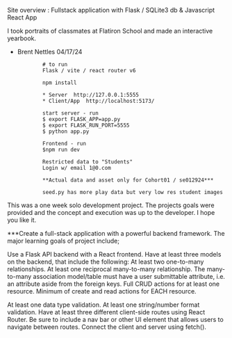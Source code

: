 Site overview :
Fullstack application with Flask / SQLite3 db & Javascript React App

I took portraits of classmates at Flatiron School and made an interactive yearbook.

- Brent Nettles
  04/17/24

              # to run
              Flask / vite / react router v6

              npm install

              * Server  http://127.0.0.1:5555
              * Client/App  http://localhost:5173/

              start server - run
              $ export FLASK_APP=app.py
              $ export FLASK_RUN_PORT=5555
              $ python app.py

              Frontend - run
              $npm run dev

              Restricted data to "Students"
              Login w/ email 1@0.com

              **Actual data and asset only for Cohort01 / se012924***

              seed.py has more play data but very low res student images

This was a one week solo development project. The projects goals were provided and the concept and execution was up to the developer. I hope you like it.

\*\*\*Create a full-stack application with a powerful backend framework. The major learning goals of project include;

Use a Flask API backend with a React frontend.
Have at least three models on the backend, that include the following:
At least two one-to-many relationships.
At least one reciprocal many-to-many relationship.
The many-to-many association model/table must have a user submittable attribute, i.e. an attribute aside from the foreign keys.
Full CRUD actions for at least one resource.
Minimum of create and read actions for EACH resource.

At least one data type validation.
At least one string/number format validation.
Have at least three different client-side routes using React Router. Be sure to include a nav bar or other UI element that allows users to navigate between routes.
Connect the client and server using fetch().
